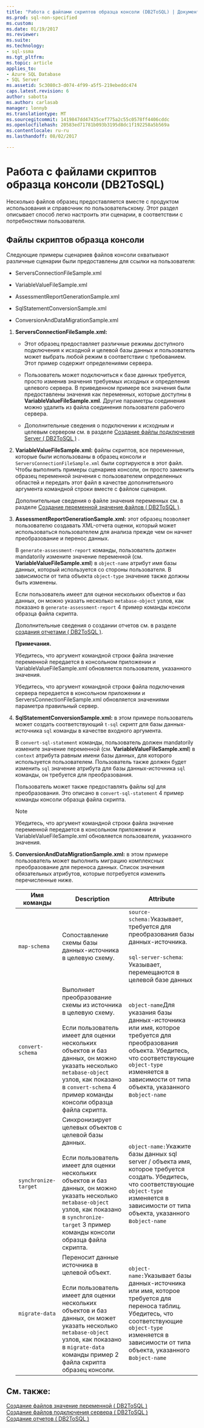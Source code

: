 ```yaml
---
title: "Работа с файлами скриптов образца консоли (DB2ToSQL) | Документы Microsoft"
ms.prod: sql-non-specified
ms.custom: 
ms.date: 01/19/2017
ms.reviewer: 
ms.suite: 
ms.technology:
- sql-ssma
ms.tgt_pltfrm: 
ms.topic: article
applies_to:
- Azure SQL Database
- SQL Server
ms.assetid: 5c3080c3-d074-4f99-a5f5-219ebeddc474
caps.latest.revision: 6
author: sabotta
ms.author: carlasab
manager: lonnyb
ms.translationtype: MT
ms.sourcegitcommit: 1419847dd47435cef775a2c55c0578ff4406cddc
ms.openlocfilehash: 20583ed71781b093b3195d8dc1f192258a5b569a
ms.contentlocale: ru-ru
ms.lasthandoff: 08/02/2017

---
```

# <a name="working-with-the-sample-console-script-files-db2tosql"></a>Работа с файлами скриптов образца консоли (DB2ToSQL)
Несколько файлов образец предоставляется вместе с продуктом использования и справочник по пользовательскому. Этот раздел описывает способ легко настроить эти сценарии, в соответствии с потребностями пользователя.  
  
## <a name="sample-console-script-files"></a>Файлы скриптов образца консоли  
Следующие примеры сценариев файлов консоли охватывают различные сценарии были предоставлены для ссылки на пользователя:  
  
-   ServersConnectionFileSample.xml  
  
-   VariableValueFileSample.xml  
  
-   AssessmentReportGenerationSample.xml  
  
-   SqlStatementConversionSample.xml  
  
-   ConversionAndDataMigrationSample.xml  
  
1.  **ServersConnectionFileSample.xml:**  
  
    -   Этот образец предоставляет различные режимы доступного подключения к исходной и целевой базы данных и пользователь может выбрать любой режим в соответствии с требованием. Этот пример содержит определениями сервера.  
  
    -   Пользователь может подключиться к базе данных требуется, просто изменив значения требуемых исходных и определения целевого сервера. В приведенном примере все значения были предоставлены значения как переменных, которые доступны в **VariableValueFileSample.xml**.  Другие параметры соединения можно удалить из файла соединения пользователя рабочего сервера.  
  
    -   Дополнительные сведения о подключении к исходным и целевым сервером см. в разделе [Создание файлы подключения Server &#40; DB2ToSQL &#41;](../../ssma/db2/creating-the-server-connection-files-db2tosql.md) .  
  
2.  **VariableValueFileSample.xml:** файлы скриптов, все переменные, которые были использованы в образец консоли и `ServersConnectionFileSample.xml` были сортируются в этот файл. Чтобы выполнить примеры сценариев консоли, он просто заменить образец переменной значения с пользователем определенных областей и передать этот файл в качестве дополнительного аргумента командной строки вместе с файлом сценария.  
  
    Дополнительные сведения о файле значения переменных см. в разделе [Создание переменной значение файлов &#40; DB2ToSQL &#41;](../../ssma/db2/creating-variable-value-files-db2tosql.md).  
  
3.  **AssessmentReportGenerationSample.xml:** этот образец позволяет пользователю создавать XML-отчета оценки, который может использоваться пользователем для анализа прежде чем он начнет преобразование и перенос данных.  
  
    В `generate-assessment-report` команды, пользователь должен mandatorily измените значение переменной (см. **VariableValueFileSample.xml**) в `object-name` атрибут имя базы данных, который используется со стороны пользователя. В зависимости от типа объекта `object-type` значение также должны быть изменены.  
  
    Если пользователь имеет для оценки нескольких объектов и баз данных, он можно указать несколько `metabase-object` узлов, как показано в `generate-assessment-report` 4 пример команды консоли образца файла скрипта.  
  
    Дополнительные сведения о создании отчетов см. в разделе [создания отчетами &#40; DB2ToSQL &#41;](../../ssma/db2/generating-reports-db2tosql.md).  
  
    **Примечания.**  
  
    Убедитесь, что аргумент командной строки файла значение переменной передается в консольном приложении и VariableValueFileSample.xml обновляется пользователя, указанного значения.  
  
    Убедитесь, что аргумент командной строки файла подключения сервера передается в консольном приложении и ServersConnectionFileSample.xml обновляется значениями параметра правильный сервер.  
  
4.  **SqlStatementConversionSample.xml:** в этом примере пользователь может создать соответствующий `t-sql` скрипт для базы данных-источника `sql` команды в качестве входного аргумента.  
  
    В `convert-sql-statement` команды, пользователь должен mandatorily измените значение переменной (см. **VariableValueFileSample.xml**) в `context` атрибута равным имени базы данных, для которого используется пользователем. Пользователь также должен будет изменить `sql` значение атрибута для базы данных-источника `sql` команды, он требуется для преобразования.  
  
    Пользователь может также предоставлять файлы sql для преобразования. Это описано в `convert-sql-statement` 4 пример команды консоли образца файла скрипта.  
  
    > [!NOTE]  
    > Убедитесь, что аргумент командной строки файла значение переменной передается в консольном приложении и VariableValueFileSample.xml обновляется пользователя, указанного значения.  
  
5.  **ConversionAndDataMigrationSample.xml:** в этом примере пользователь может выполнить миграцию комплексных преобразование для переноса данных. Список значения обязательных атрибутов, которые потребуется изменить перечисленные ниже.  
  
    |Имя команды|Description|Attribute|  
    |----------------|---------------|-------------|  
    |`map-schema`|Сопоставление схемы базы данных-источника в целевую схему.|`source-schema:`Указывает, требуется для преобразования базы данных-источника.<br /><br />`sql-server-schema`: Указывает, перемещаются в целевой базе данных|  
    |`convert-schema`|Выполняет преобразование схемы из источника в целевую схему.<br /><br />Если пользователь имеет для оценки нескольких объектов и баз данных, он можно указать несколько `metabase-object` узлов, как показано в `convert-schema` 4 пример команды консоли образца файла скрипта.|`object-name`Для указания базы данных-источника или имя, которое требуется для преобразования объекта. Убедитесь, что соответствующие `object-type` изменяется в зависимости от типа объекта, указанного в`object-name`|  
    |`synchronize-target`|Синхронизирует целевых объектов с целевой базы данных.<br /><br />Если пользователь имеет для оценки нескольких объектов и баз данных, он можно указать несколько `metabase-object` узлов, как показано в `synchronize-target` 3 пример команды консоли образца файла скрипта.|`object-name:`Укажите базы данных sql server / объекта имя, которое требуется создать. Убедитесь, что соответствующие `object-type` изменяется в зависимости от типа объекта, указанного в`object-name`|  
    |`migrate-data`|Переносит данные источника в целевой объект.<br /><br />Если пользователь имеет для оценки нескольких объектов и баз данных, он может указать несколько `metabase-object` узлов, как показано в `migrate-data` команды пример 2 файла скрипта образец консоли.|`object-name:`Указывает базы данных-источника или имя, которое требуется для переноса таблиц. Убедитесь, что соответствующие `object-type` изменяется в зависимости от типа объекта, указанного в`object-name`|  
  
## <a name="see-also"></a>См. также:  
[Создание файлов значение переменной &#40; DB2ToSQL &#41;](../../ssma/db2/creating-variable-value-files-db2tosql.md)  
[Создание файлов подключения сервера &#40; DB2ToSQL &#41;](../../ssma/db2/creating-the-server-connection-files-db2tosql.md)  
[Создание отчетов &#40; DB2ToSQL &#41;](../../ssma/db2/generating-reports-db2tosql.md)  
  

